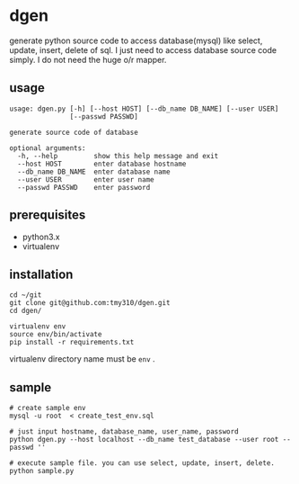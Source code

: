# dgen
generate python source code to access database(mysql) like select, update, insert, delete of sql.
I just need to access database source code simply. 
I do not need the huge o/r mapper.

## usage
```
usage: dgen.py [-h] [--host HOST] [--db_name DB_NAME] [--user USER]
               [--passwd PASSWD]

generate source code of database

optional arguments:
  -h, --help         show this help message and exit
  --host HOST        enter database hostname
  --db_name DB_NAME  enter database name
  --user USER        enter user name
  --passwd PASSWD    enter password
```


## prerequisites
- python3.x
- virtualenv

## installation
```
cd ~/git
git clone git@github.com:tmy310/dgen.git
cd dgen/

virtualenv env
source env/bin/activate
pip install -r requirements.txt
```
virtualenv directory name must be `env` .

## sample
```
# create sample env
mysql -u root  < create_test_env.sql

# just input hostname, database_name, user_name, password
python dgen.py --host localhost --db_name test_database --user root --passwd ''

# execute sample file. you can use select, update, insert, delete.
python sample.py
```
